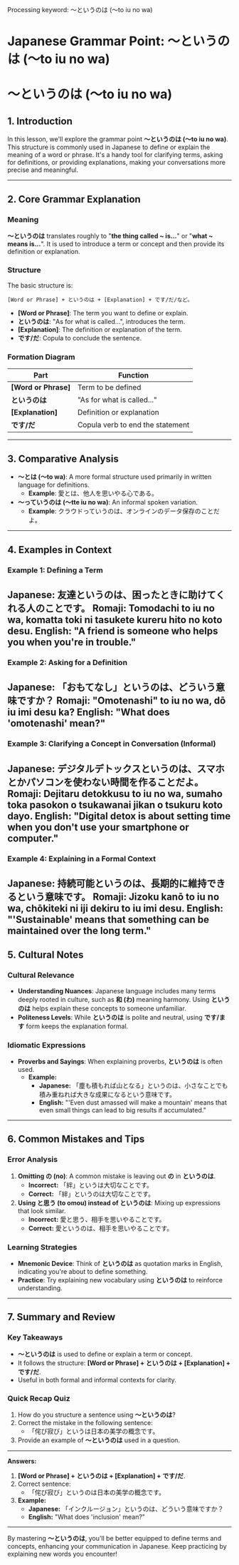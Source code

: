 Processing keyword: ～というのは (〜to iu no wa)
# Japanese Grammar Point: ～というのは (〜to iu no wa)
# ～というのは (〜to iu no wa)
## 1. Introduction
In this lesson, we'll explore the grammar point **～というのは (〜to iu no wa)**. This structure is commonly used in Japanese to define or explain the meaning of a word or phrase. It's a handy tool for clarifying terms, asking for definitions, or providing explanations, making your conversations more precise and meaningful.

---
## 2. Core Grammar Explanation
### Meaning
**～というのは** translates roughly to "**the thing called ~ is...**" or "**what ~ means is...**". It is used to introduce a term or concept and then provide its definition or explanation.
### Structure
The basic structure is:
```
[Word or Phrase] + というのは + [Explanation] + です/だ/など。
```
- **[Word or Phrase]**: The term you want to define or explain.
- **というのは**: "As for what is called...", introduces the term.
- **[Explanation]**: The definition or explanation of the term.
- **です/だ**: Copula to conclude the sentence.
### Formation Diagram
| Part                 | Function                            |
|----------------------|-------------------------------------|
| **[Word or Phrase]** | Term to be defined                  |
| **というのは**      | "As for what is called..."          |
| **[Explanation]**    | Definition or explanation           |
| **です/だ**         | Copula verb to end the statement     |
---
## 3. Comparative Analysis
- **～とは (〜to wa)**: A more formal structure used primarily in written language for definitions.
  - **Example**: 愛とは、他人を思いやる心である。
- **～っていうのは (〜tte iu no wa)**: An informal spoken variation.
  - **Example**: クラウドっていうのは、オンラインのデータ保存のことだよ。
---
## 4. Examples in Context
### Example 1: Defining a Term
**Japanese:** 友達というのは、困ったときに助けてくれる人のことです。
**Romaji:** Tomodachi to iu no wa, komatta toki ni tasukete kureru hito no koto desu.
**English:** "A friend is someone who helps you when you're in trouble."
---
### Example 2: Asking for a Definition
**Japanese:** 「おもてなし」というのは、どういう意味ですか？
**Romaji:** "Omotenashi" to iu no wa, dō iu imi desu ka?
**English:** "What does 'omotenashi' mean?"
---
### Example 3: Clarifying a Concept in Conversation (Informal)
**Japanese:** デジタルデトックスというのは、スマホとかパソコンを使わない時間を作ることだよ。
**Romaji:** Dejitaru detokkusu to iu no wa, sumaho toka pasokon o tsukawanai jikan o tsukuru koto dayo.
**English:** "Digital detox is about setting time when you don't use your smartphone or computer."
---
### Example 4: Explaining in a Formal Context
**Japanese:** 持続可能というのは、長期的に維持できるという意味です。
**Romaji:** Jizoku kanō to iu no wa, chōkiteki ni iji dekiru to iu imi desu.
**English:** "'Sustainable' means that something can be maintained over the long term."
---
## 5. Cultural Notes
### Cultural Relevance
- **Understanding Nuances**: Japanese language includes many terms deeply rooted in culture, such as **和 (わ)** meaning harmony. Using **というのは** helps explain these concepts to someone unfamiliar.
- **Politeness Levels**: While **というのは** is polite and neutral, using **です/ます** form keeps the explanation formal.
### Idiomatic Expressions
- **Proverbs and Sayings**: When explaining proverbs, **というのは** is often used.
  - **Example:**
    - **Japanese:** 「塵も積もれば山となる」というのは、小さなことでも積み重ねれば大きな成果になるという意味です。
    - **English:** "'Even dust amassed will make a mountain' means that even small things can lead to big results if accumulated."
---
## 6. Common Mistakes and Tips
### Error Analysis
1. **Omitting の (no)**: A common mistake is leaving out **の** in **というのは**.
   - **Incorrect:** 「絆」というは大切なことです。
   - **Correct:** 「絆」というのは大切なことです。
2. **Using と思う (to omou) instead of というのは**: Mixing up expressions that look similar.
   - **Incorrect:** 愛と思う、相手を思いやることです。
   - **Correct:** 愛というのは、相手を思いやることです。
### Learning Strategies
- **Mnemonic Device**: Think of **というのは** as quotation marks in English, indicating you're about to define something.
- **Practice**: Try explaining new vocabulary using **というのは** to reinforce understanding.
---
## 7. Summary and Review
### Key Takeaways
- **～というのは** is used to define or explain a term or concept.
- It follows the structure: **[Word or Phrase] + というのは + [Explanation] + です/だ**.
- Useful in both formal and informal contexts for clarity.
### Quick Recap Quiz
1. How do you structure a sentence using **～というのは**?
2. Correct the mistake in the following sentence:
   - 「侘び寂び」というは日本の美学の概念です。
3. Provide an example of **～というのは** used in a question.
---
**Answers:**
1. **[Word or Phrase] + というのは + [Explanation] + です/だ**.
2. Correct sentence:
   - 「侘び寂び」というのは日本の美学の概念です。
3. **Example:**
   - **Japanese:** 「インクルージョン」というのは、どういう意味ですか？
   - **English:** "What does 'inclusion' mean?"
---
By mastering **～というのは**, you'll be better equipped to define terms and concepts, enhancing your communication in Japanese. Keep practicing by explaining new words you encounter!
